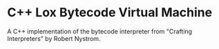 # C++ Lox Bytecode Virtual Machine

A C++ implementation of the bytecode interpreter from "Crafting Interpreters"
by Robert Nystrom.
